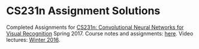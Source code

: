 # CS231n Assignment Solutions
Completed Assignments for [CS231n: Convolutional Neural Networks for Visual Recognition](cs231n.stanford.edu) Spring 2017.
Course notes and assignments: [here](cs231n.github.io).
Video lectures: [Winter 2016](https://www.youtube.com/playlist?list=PLkt2uSq6rBVctENoVBg1TpCC7OQi31AlC).
